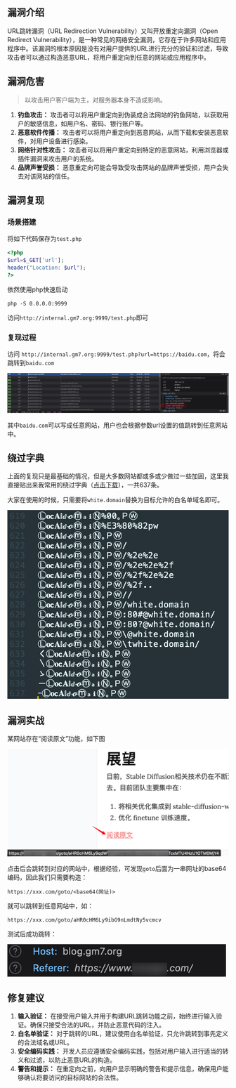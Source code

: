 ## 漏洞介绍

URL跳转漏洞（URL Redirection Vulnerability）又叫开放重定向漏洞（Open Redirect Vulnerability），是一种常见的网络安全漏洞，它存在于许多网站和应用程序中。该漏洞的根本原因是没有对用户提供的URL进行充分的验证和过滤，导致攻击者可以通过构造恶意URL，将用户重定向到任意的网站或应用程序中。

## 漏洞危害

> 以攻击用户客户端为主，对服务器本身不造成影响。

1. **钓鱼攻击：** 攻击者可以将用户重定向到伪装成合法网站的钓鱼网站，以获取用户的敏感信息，如用户名、密码、银行账户等。
2. **恶意软件传播：** 攻击者可以将用户重定向到恶意网站，从而下载和安装恶意软件，对用户设备进行感染。
3. **网络针对性攻击：** 攻击者可以将用户重定向到特定的恶意网站，利用浏览器或插件漏洞来攻击用户的系统。
4. **品牌声誉受损：** 恶意重定向可能会导致受攻击网站的品牌声誉受损，用户会失去对该网站的信任。

## 漏洞复现

### 场景搭建

将如下代码保存为`test.php`

```php
<?php
$url=$_GET['url'];
header("Location: $url");
?>
```

依然使用php快速启动

```shell
php -S 0.0.0.0:9999
```

访问`http://internal.gm7.org:9999/test.php`即可

### 复现过程

访问 `http://internal.gm7.org:9999/test.php?url=https://baidu.com`，将会跳转到`baidu.com`

![jump](README.assets/image-20230523下午122738159.png)

其中`baidu.com`可以写成任意网站，用户也会根据参数url设置的值跳转到任意网站中。

## 绕过字典

上面的复现只是最基础的情况，但是大多数网站都或多或少做过一些加固，这里我直接贴出来我常用的绕过字典（[点击下载](README.assets/open-redirects.txt)），一共637条。

大家在使用的时候，只需要将`white.domain`替换为目标允许的白名单域名即可。

![dict](README.assets/image-20230523下午35123640.png)



## 漏洞实战

某网站存在“阅读原文”功能，如下图

![阅读原文](README.assets/image-20230523下午33247300.png)

点击后会跳转到对应的网站中，根据经验，可发现`goto`后面为一串网址的base64编码，因此我们只需要构造：

```
https://xxx.com/goto/<base64(网址)>
```

就可以跳转到任意网站中，如：

```
https://xxx.com/goto/aHR0cHM6Ly9ibG9nLmdtNy5vcmcv
```

测试后成功跳转：

![success](README.assets/image-20230523下午34636469.png)

## 修复建议

1. **输入验证：** 在接受用户输入并用于构建URL跳转功能之前，始终进行输入验证。确保只接受合法的URL，并防止恶意代码的注入。
2. **白名单验证：** 对于跳转的URL，建议使用白名单验证，只允许跳转到事先定义的合法域名或URL。
3. **安全编码实践：** 开发人员应遵循安全编码实践，包括对用户输入进行适当的转义和过滤，以防止恶意URL的构造。
4. **警告和提示：** 在重定向之前，向用户显示明确的警告和提示信息，确保用户能够确认将要访问的目标网站的合法性。